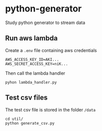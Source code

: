 # python-generator
Study python generator to stream data

## Run aws lambda
Create a `.env` file containing aws credentials
```shell
AWS_ACCESS_KEY_ID=AKI...
AWS_SECRET_ACCESS_KEY=niK...
```
Then call the lambda handler
```shell
pyhon lambda_handler.py
```

## Test csv files
The test csv file is stored in the folder `/data`
```shell
cd util/
python generate_csv.py
```